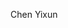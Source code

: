 <variable name="name">Chen Yixun</variable>
<variable name="javascript"><thumbnail src='../contents/assets/JavaScript.svg' size="50" /></variable>
<variable name="typescript"><thumbnail src='../contents/assets/Typescript.svg' size="50" /></variable>
<variable name="vue"><thumbnail src='../contents/assets/Vue.svg' size="50" /></variable>
<variable name="java"><thumbnail src="../contents/assets/java-icon.svg" size="50" /></variable>
<variable name="python"><thumbnail src="../contents/assets/Python.svg" size="50" /></variable>
<variable name="clang"><thumbnail src="../contents/assets/Clang.svg" size="50" /></variable>
<variable name="react"><thumbnail src="../contents/assets/react.svg" size="50" /></variable>
<variable name="numpy"><thumbnail src="../contents/assets/NumPy.svg" size="50" /></variable>
<variable name="golang"><thumbnail src="../contents/assets/Golang.svg" size="50" /></variable>
<variable name="gin"><thumbnail src="../contents/assets/Gin.svg" size="50" /></variable>
<variable name="flask"><thumbnail src="../contents/assets/flask.svg" size="50" /></variable>
<variable name="django"><thumbnail src="../contents/assets/django.svg" size="50" /></variable>
<variable name="gradle"><thumbnail src="../contents/assets/gradle.svg" size="50" /></variable>
<variable name="docker"><thumbnail src="../contents/assets/docker.svg" size="50" /></variable>
<variable name="github"><thumbnail src="../contents/assets/github.svg" size="50" /></variable>
<variable name="postgresql"><thumbnail src="../contents/assets/postgresql.svg" size="50" /></variable>
<variable name="postman"><thumbnail src="../contents/assets/postman.svg" size="50" /></variable>
<variable name="html"><thumbnail src="../contents/assets/html.svg" size="50" /></variable>
<variable name="css"><thumbnail src="../contents/assets/css.svg" size="50" /></variable>
<variable name="sqlite"><thumbnail src="../contents/assets/sqlite.svg" size="50" /></variable>
<variable name="ocaml"><thumbnail src="../contents/assets/ocaml.svg" size="50" /></variable>
<variable name="scikitlearn"><thumbnail src="../contents/assets/scikit_learn.svg" size="50" /></variable>
<variable name="azure"><thumbnail src="../contents/assets/Azure.svg" size="50" /></variable>
<variable name="bash"><thumbnail src="../contents/assets/Bash.svg" size="50" /></variable>
<variable name="git"><thumbnail src="../contents/assets/git.svg" size="50" /></variable>
<variable name="ubuntu"><thumbnail src="../contents/assets/ubuntu.svg" size="50" /></variable>